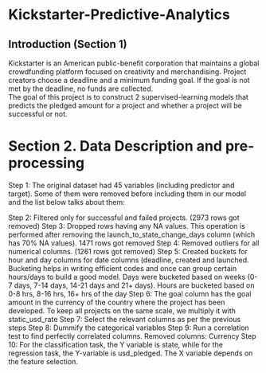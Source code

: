 # Kickstarter-Predictive-Analytics

## Introduction (Section 1)

Kickstarter is an American public-benefit corporation that maintains a global crowdfunding platform focused on creativity and merchandising. Project creators choose a deadline and a minimum funding goal. If the goal is not met by the deadline, no funds are collected. <br/> The goal of this project is to construct 2 supervised-learning models that predicts the pledged amount for a project and whether a project will be successful or not.

# Section 2. Data Description and pre-processing

Step 1: The original dataset had 45 variables (including predictor and target). Some of them were removed before including them in our model and the list below talks about them:

Step 2: Filtered only for successful and failed projects. (2973 rows got removed)
Step 3: Dropped rows having any NA values. This operation is performed after removing the launch_to_state_change_days column (which has 70% NA values). 1471 rows got removed
Step 4: Removed outliers for all numerical columns. (1261 rows got removed)
Step 5: Created buckets for hour and day columns for date columns (deadline, created and launched. Bucketing helps in writing efficient codes and once can group certain hours/days to build a good model. Days were bucketed based on weeks (0-7 days, 7-14 days, 14-21 days and 21+ days). Hours are bucketed based on 0-8 hrs, 8-16 hrs, 16+ hrs of the day
Step 6: The goal column has the goal amount in the currency of the country where the project has been developed. To keep all projects on the same scale, we multiply it with static_usd_rate
Step 7:  Select the relevant columns as per the previous steps
Step 8: Dummify the categorical variables
Step 9: Run a correlation test to find perfectly correlated columns. Removed columns: Currency
Step 10: For the classification task, the Y variable is state, while for the regression task, the Y-variable is usd_pledged. The X variable depends on the feature selection.

